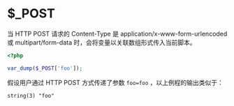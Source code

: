 # $_POST

当 HTTP POST 请求的 Content-Type 是 application/x-www-form-urlencoded 或 multipart/form-data 时，会将变量以关联数组形式传入当前脚本。

```php
<?php

var_dump($_POST['foo']);

```

假设用户通过 HTTP POST 方式传递了参数 `foo=foo` ，以上例程的输出类似于：

```
string(3) "foo"
```

